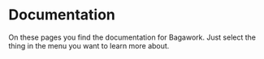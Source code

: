 # Documentation
On these pages you find the documentation for Bagawork. Just select the thing in the menu you want to learn more about.